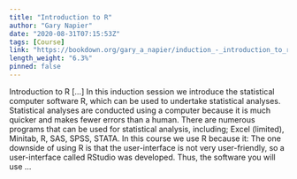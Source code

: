 ```yaml
---
title: "Introduction to R"
author: "Gary Napier"
date: "2020-08-31T07:15:53Z"
tags: [Course]
link: "https://bookdown.org/gary_a_napier/induction_-_introduction_to_r/"
length_weight: "6.3%"
pinned: false
---
```


Introduction to R [...] In this induction session we introduce the statistical computer software R, which can be used to undertake statistical analyses. Statistical analyses are conducted using a computer because it is much quicker and makes fewer errors than a human. There are numerous programs that can be used for statistical analysis, including; Excel (limited), Minitab, R, SAS, SPSS, STATA. In this course we use R because it: The one downside of using R is that the user-interface is not very user-friendly, so a user-interface called RStudio was developed. Thus, the software you will use ...
